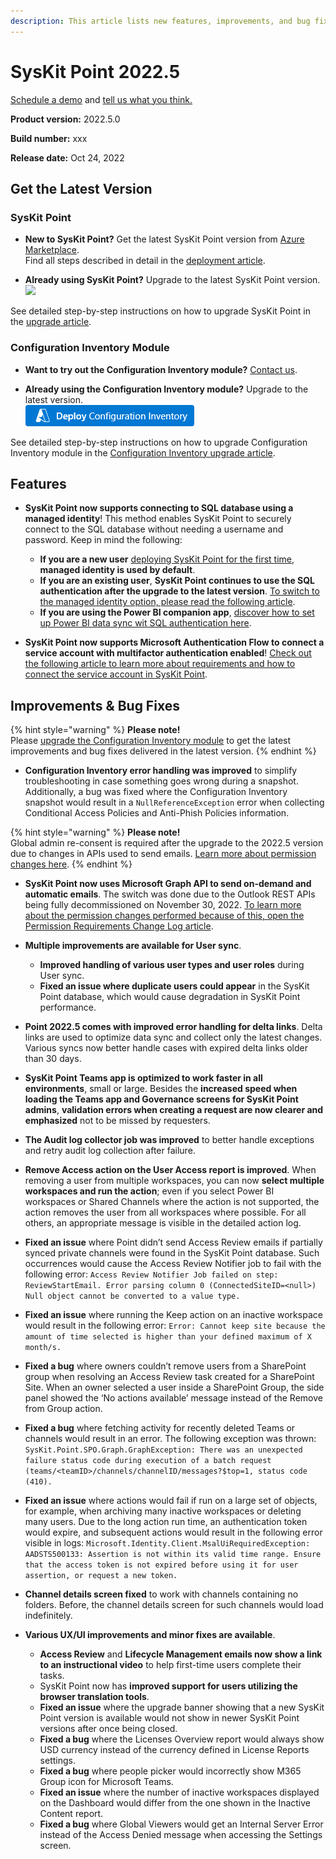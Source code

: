 ```yaml
---
description: This article lists new features, improvements, and bug fixes in SysKit Point version 2022.5.
--- 
```


# SysKit Point 2022.5

[Schedule a demo](https://www.syskit.com/products/point/request-a-demo/) and [tell us what you think.](https://www.syskit.com/company/contact-us/)

**Product version:** 2022.5.0

**Build number:** xxx

**Release date:** Oct 24, 2022

## Get the Latest Version

### SysKit Point

* **New to SysKit Point?** Get the latest SysKit Point version from [Azure Marketplace](https://azuremarketplace.microsoft.com/en-us/marketplace/apps/syskitltd.syskit_point).<br/>
    Find all steps described in detail in the [deployment article](../installation/deploy-syskit-point.md).
    
* **Already using SysKit Point?** Upgrade to the latest SysKit Point version. <br/>
[![](https://aka.ms/deploytoazurebutton)](https://portal.azure.com/#create/Microsoft.Template/uri/https%3A%2F%2Fsyskitassetsstorage.blob.core.windows.net%2Fpoint%2FUpdateFilesARM%2FPointUpdateTemplate.json)

See detailed step-by-step instructions on how to upgrade SysKit Point in the [upgrade article](../installation/upgrade-syskit-point.md).

### Configuration Inventory Module
* **Want to try out the Configuration Inventory module?** [Contact us](https://www.syskit.com/contact-us/).

* **Already using the Configuration Inventory module?** Upgrade to the latest version. <br/>
[![](../.gitbook/assets/deployconfigurationinventory.png)](https://portal.azure.com/#create/Microsoft.Template/uri/https%3A%2F%2Fsyskitdownloadsstorage.blob.core.windows.net%2Fpoint%2Fdeployment-packages%2FCimVersionUpdateTemplate.json)

See detailed step-by-step instructions on how to upgrade Configuration Inventory module in the [Configuration Inventory upgrade article](../configuration-inventory/configuration-inventory-upgrade.md).


## Features

* **SysKit Point now supports connecting to SQL database using a managed identity**! This  method enables SysKit Point to securely connect to the SQL database without needing a username and password. Keep in mind the following:
    * **If you are a new user** [deploying SysKit Point for the first time](TODO), **managed identity is used by default**.
    * **If you are an existing user**, **SysKit Point continues to use the SQL authentication after the upgrade to the latest version**. [To switch to the managed identity option, please read the following article](TODO).
    * **If you are using the Power BI companion app**, [discover how to set up Power BI data sync wit SQL authentication here](TODO).

* **SysKit Point now supports Microsoft Authentication Flow to connect a service account with multifactor authentication enabled**! [Check out the following article to learn more about requirements and how to connect the service account in SysKit Point](TODO).

## Improvements & Bug Fixes

{% hint style="warning" %}
**Please note!**  
Please [upgrade the Configuration Inventory module](../configuration-inventory/configuration-inventory-upgrade.md) to get the latest improvements and bug fixes delivered in the latest version.
{% endhint %}

* **Configuration Inventory error handling was improved** to simplify troubleshooting in case something goes wrong during a snapshot. Additionally, a bug was fixed where the Configuration Inventory snapshot would result in a `NullReferenceException` error when collecting Conditional Access Policies and Anti-Phish Policies information. 

{% hint style="warning" %}
**Please note!**  
Global admin re-consent is required after the upgrade to the 2022.5 version due to changes in APIs used to send emails. [Learn more about permission changes here](../requirements/permission-requirements-change-log.md#syskit-point-20225).
{% endhint %}

* **SysKit Point now uses Microsoft Graph API to send on-demand and automatic emails**.
The switch was done due to the Outlook REST APIs being fully decommissioned on November 30, 2022.
[To learn more about the permission changes performed because of this, open the Permission Requirements Change Log article](TODO).

* **Multiple improvements are available for User sync**. 
    * **Improved handling of various user types and user roles** during User sync.
    * **Fixed an issue where duplicate users could appear** in the SysKit Point database, which would cause degradation in SysKit Point performance.

* **Point 2022.5 comes with improved error handling for delta links**. Delta links are used to optimize data sync and collect only the latest changes. Various syncs now better handle cases with expired delta links older than 30 days.

* **SysKit Point Teams app is optimized to work faster in all environments**, small or large. Besides the **increased speed when loading the Teams app and Governance screens for SysKit Point admins**, **validation errors when creating a request are now clearer and emphasized** not to be missed by requesters.

* **The Audit log collector job was improved** to better handle exceptions and retry audit log collection after failure.

* **Remove Access action on the User Access report is improved**. When removing a user from multiple workspaces, you can now **select multiple workspaces and run the action**; even if you select Power BI workspaces or Shared Channels where the action is not supported, the action removes the user from all workspaces where possible. For all others, an appropriate message is visible in the detailed action log.

* **Fixed an issue** where Point didn’t send Access Review emails if partially synced private channels were found in the SysKit Point database. Such occurrences would cause the Access Review Notifier job to fail with the following error:
`Access Review Notifier Job failed on step: ReviewStartEmail. Error parsing column 0 (ConnectedSiteID=<null>) Null object cannot be converted to a value type.`

* **Fixed an issue** where running the Keep action on an inactive workspace would result in the following error: 
`Error: Cannot keep site because the amount of time selected is higher than your defined maximum of X month/s.`

* **Fixed a bug** where owners couldn’t remove users from a SharePoint group when resolving an Access Review task created for a SharePoint Site. When an owner selected a user inside a SharePoint Group, the side panel showed the ‘No actions available’ message instead of the Remove from Group action.

* **Fixed a bug** where fetching activity for recently deleted Teams or channels would result in an error. The following exception was thrown:
`SysKit.Point.SPO.Graph.GraphException: There was an unexpected failure status code during execution of a batch request (teams/<teamID>/channels/channelID/messages?$top=1, status code (410).`

* **Fixed an issue** where actions would fail if run on a large set of objects, for example, when archiving many inactive workspaces or deleting many users. Due to the long action run time, an authentication token would expire, and subsequent actions would result in the following error visible in logs:
`Microsoft.Identity.Client.MsalUiRequiredException: AADSTS500133: Assertion is not within its valid time range. Ensure that the access token is not expired before using it for user assertion, or request a new token.`

* **Channel details screen fixed** to work with channels containing no folders. Before, the channel details screen for such channels would load indefinitely.

* **Various UX/UI improvements and minor fixes are available**. 
    * **Access Review** and **Lifecycle Management emails now show a link to an instructional video** to help first-time users complete their tasks.
    * SysKit Point now has **improved support for users utilizing the browser translation tools**.
    * **Fixed an issue** where the upgrade banner showing that a new SysKit Point version is available would not show in newer SysKit Point versions after once being closed.
    * **Fixed a bug** where the Licenses Overview report would always show USD currency instead of the currency defined in License Reports settings.
    * **Fixed a bug** where people picker would incorrectly show M365 Group icon for Microsoft Teams. 
    * **Fixed an issue** where the number of inactive workspaces displayed on the Dashboard would differ from the one shown in the Inactive Content report.
    * **Fixed a bug** where Global Viewers would get an Internal Server Error instead of the Access Denied message when accessing the Settings screen. 



